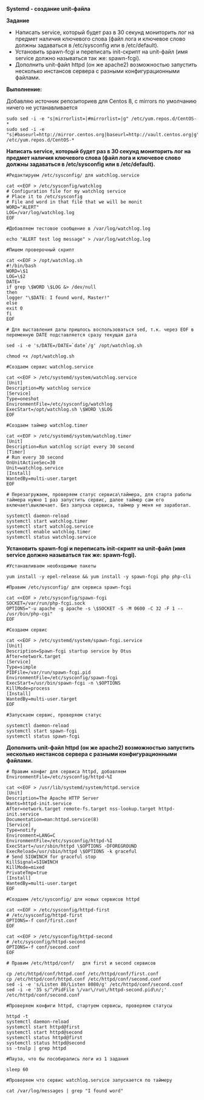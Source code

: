 **Systemd - создание unit-файла**

**Задание**

- Написать service, который будет раз в 30 секунд мониторить лог на предмет наличия ключевого слова (файл лога и ключевое слово должны задаваться в /etc/sysconfig или в /etc/default).
- Установить spawn-fcgi и переписать init-скрипт на unit-файл (имя service должно называться так же: spawn-fcgi).
- Дополнить unit-файл httpd (он же apache2) возможностью запустить несколько инстансов сервера с разными конфигурационными файлами.

**Выполнение:**

Добавляю источник репозиториев для Centos 8, с mirrors по умолчанию ничего не устанавливается 
```
sudo sed -i -e "s|mirrorlist=|#mirrorlist=|g" /etc/yum.repos.d/CentOS-*
sudo sed -i -e "s|#baseurl=http://mirror.centos.org|baseurl=http://vault.centos.org|g" /etc/yum.repos.d/CentOS-*
```

**Написать service, который будет раз в 30 секунд мониторить лог на предмет наличия ключевого слова (файл лога и ключевое слово должны задаваться в /etc/sysconfig или в /etc/default).**

```
#Редактируем /etc/sysconfig/ для watchlog.service

cat <<EOF > /etc/sysconfig/watchlog
# Configuration file for my watchlog service
# Place it to /etc/sysconfig
# File and word in that file that we will be monit
WORD="ALERT"
LOG=/var/log/watchlog.log
EOF

#Добавляем тестовое сообщение в /var/log/watchlog.log

echo "ALERT test log message" > /var/log/watchlog.log

#Пишем проверочный скрипт

cat <<EOF > /opt/watchlog.sh
#!/bin/bash
WORD=\$1
LOG=\$2
DATE=
if grep \$WORD \$LOG &> /dev/null
then
logger "\$DATE: I found word, Master!"
else
exit 0
fi
EOF

# Для выставления даты пришлось воспользоваться sed, т.к. через EOF в переменную DATE подставляется сразу текущая дата

sed -i -e 's/DATE=/DATE=`date`/g' /opt/watchlog.sh

chmod +x /opt/watchlog.sh

#Cоздаем сервис watchlog.service

cat <<EOF > /etc/systemd/system/watchlog.service
[Unit]
Description=My watchlog service
[Service]
Type=oneshot
EnvironmentFile=/etc/sysconfig/watchlog
ExecStart=/opt/watchlog.sh \$WORD \$LOG
EOF

#Cоздаем таймер watchlog.timer

cat <<EOF > /etc/systemd/system/watchlog.timer
[Unit]
Description=Run watchlog script every 30 second
[Timer]
# Run every 30 second
OnUnitActiveSec=30
Unit=watchlog.service
[Install]
WantedBy=multi-user.target
EOF

# Перезагружаем, проверяем статус сервиса\таймера, для старта работы таймера нужно 1 раз запустить сервис, далее таймер сам его включает\выключает. Без запуска сервиса, таймер у меня не заработал.

systemctl daemon-reload
systemctl start watchlog.timer
systemctl start watchlog.service
systemctl enable watchlog.timer
systemctl status watchlog.service

```

**Установить spawn-fcgi и переписать init-скрипт на unit-файл (имя service должно называться так же: spawn-fcgi).**

```
#Устанавливаем необходимые пакеты

yum install -y epel-release && yum install -y spawn-fcgi php php-cli

#Правим /etc/sysconfig/ для сервиса spawn-fcgi

cat <<EOF > /etc/sysconfig/spawn-fcgi
SOCKET=/var/run/php-fcgi.sock
OPTIONS="-u apache -g apache -s \$SOCKET -S -M 0600 -C 32 -F 1 -- /usr/bin/php-cgi"
EOF

#Создаем сервис

cat <<EOF > /etc/systemd/system/spawn-fcgi.service
[Unit]
Description=Spawn-fcgi startup service by Otus
After=network.target
[Service]
Type=simple
PIDFile=/var/run/spawn-fcgi.pid
EnvironmentFile=/etc/sysconfig/spawn-fcgi
ExecStart=/usr/bin/spawn-fcgi -n \$OPTIONS
KillMode=process
[Install]
WantedBy=multi-user.target
EOF

#Запускаем сервис, проверяем статус

systemctl daemon-reload
systemctl start spawn-fcgi
systemctl status spawn-fcgi
```

**Дополнить unit-файл httpd (он же apache2) возможностью запустить несколько инстансов сервера с разными конфигурационными файлами.**

```
# Правим конфиг для сервиса httpd, добавляем EnvironmentFile=/etc/sysconfig/httpd-%I

cat <<EOF > /usr/lib/systemd/system/httpd.service
[Unit]
Description=The Apache HTTP Server
Wants=httpd-init.service
After=network.target remote-fs.target nss-lookup.target httpd-init.service
Documentation=man:httpd.service(8)
[Service]
Type=notify
Environment=LANG=C
EnvironmentFile=/etc/sysconfig/httpd-%I
ExecStart=/usr/sbin/httpd \$OPTIONS -DFOREGROUND
ExecReload=/usr/sbin/httpd \$OPTIONS -k graceful
# Send SIGWINCH for graceful stop
KillSignal=SIGWINCH
KillMode=mixed
PrivateTmp=true
[Install]
WantedBy=multi-user.target
EOF

#Создаем /etc/sysconfig/ для новых сервисов httpd

cat <<EOF > /etc/sysconfig/httpd-first
# /etc/sysconfig/httpd-first
OPTIONS=-f conf/first.conf
EOF

cat <<EOF > /etc/sysconfig/httpd-second
# /etc/sysconfig/httpd-second
OPTIONS=-f conf/second.conf
EOF

# Правим /etc/httpd/conf/   для first и second сервисов 

cp /etc/httpd/conf/httpd.conf /etc/httpd/conf/first.conf
cp /etc/httpd/conf/httpd.conf /etc/httpd/conf/second.conf
sed -i -e 's/Listen 80/Listen 8080/g' /etc/httpd/conf/second.conf
sed -i -e '35 s/^/PidFile \/var\/run\/httpd-second.pid\n/;' /etc/httpd/conf/second.conf

#Проверяем конфиги httpd, стартуем сервисы, проверяем статусы

httpd -t
systemctl daemon-reload
systemctl start httpd@first
systemctl start httpd@second
systemctl status httpd@first
systemctl status httpd@second
ss -tnulp | grep httpd

#Пауза, что бы пособирались логи из 1 задания

sleep 60

#Проверяем что сервис watchlog.service запускается по таймеру

cat /var/log/messages | grep "I found word"
```
